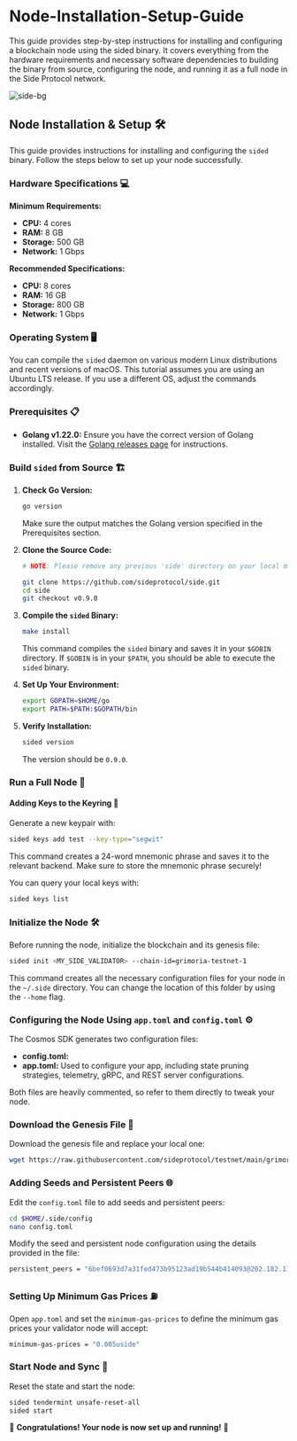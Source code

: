 # Node-Installation-Setup-Guide
This guide provides step-by-step instructions for installing and configuring a blockchain node using the sided binary. It covers everything from the hardware requirements and necessary software dependencies to building the binary from source, configuring the node, and running it as a full node in the Side Protocol network.

![side-bg](https://github.com/user-attachments/assets/82810345-a1ea-4910-81e3-4078c0926c9a)

## **Node Installation & Setup** 🛠️

This guide provides instructions for installing and configuring the `sided` binary. Follow the steps below to set up your node successfully.

### **Hardware Specifications** 💻

**Minimum Requirements:**
- **CPU:** 4 cores
- **RAM:** 8 GB
- **Storage:** 500 GB
- **Network:** 1 Gbps

**Recommended Specifications:**
- **CPU:** 8 cores
- **RAM:** 16 GB
- **Storage:** 800 GB
- **Network:** 1 Gbps

### **Operating System** 🖥️

You can compile the `sided` daemon on various modern Linux distributions and recent versions of macOS. This tutorial assumes you are using an Ubuntu LTS release. If you use a different OS, adjust the commands accordingly.

### **Prerequisites** 📋

- **Golang v1.22.0:** Ensure you have the correct version of Golang installed. Visit the [Golang releases page](https://go.dev/dl/) for instructions.

### **Build `sided` from Source** 🏗️

1. **Check Go Version:**
    ```bash
    go version
    ```
    Make sure the output matches the Golang version specified in the Prerequisites section.

2. **Clone the Source Code:**
    ```bash
    # NOTE: Please remove any previous 'side' directory on your local machine and re-clone the repository.

    git clone https://github.com/sideprotocol/side.git
    cd side
    git checkout v0.9.0
    ```

3. **Compile the `sided` Binary:**
    ```bash
    make install
    ```
    This command compiles the `sided` binary and saves it in your `$GOBIN` directory. If `$GOBIN` is in your `$PATH`, you should be able to execute the `sided` binary.

4. **Set Up Your Environment:**
    ```bash
    export GOPATH=$HOME/go
    export PATH=$PATH:$GOPATH/bin
    ```

5. **Verify Installation:**
    ```bash
    sided version
    ```
    The version should be `0.9.0`.

### **Run a Full Node** 🚀

#### **Adding Keys to the Keyring** 🔑

Generate a new keypair with:
```bash
sided keys add test --key-type="segwit"
```
This command creates a 24-word mnemonic phrase and saves it to the relevant backend. Make sure to store the mnemonic phrase securely! 

You can query your local keys with:
```bash
sided keys list
```

### **Initialize the Node** 🛠️

Before running the node, initialize the blockchain and its genesis file:
```bash
sided init <MY_SIDE_VALIDATOR> --chain-id=grimoria-testnet-1
```
This command creates all the necessary configuration files for your node in the `~/.side` directory. You can change the location of this folder by using the `--home` flag.

### **Configuring the Node Using `app.toml` and `config.toml`** ⚙️

The Cosmos SDK generates two configuration files:

- **config.toml:**
- **app.toml:** Used to configure your app, including state pruning strategies, telemetry, gRPC, and REST server configurations.

Both files are heavily commented, so refer to them directly to tweak your node.

### **Download the Genesis File** 🌱

Download the genesis file and replace your local one:
```bash
wget https://raw.githubusercontent.com/sideprotocol/testnet/main/grimoria-testnet-1/genesis.json -O $HOME/.side/config/genesis.json
```

### **Adding Seeds and Persistent Peers** 🌐

Edit the `config.toml` file to add seeds and persistent peers:
```bash
cd $HOME/.side/config
nano config.toml
```
Modify the seed and persistent node configuration using the details provided in the file:
```bash
persistent_peers = "6bef0693d7a31fed473b95123ad19b544b414093@202.182.119.24:26656,44f8009ed91fddd7ee51117482ede20fb4f33e78@149.28.156.79:26656"
```

### **Setting Up Minimum Gas Prices** ⛽

Open `app.toml` and set the `minimum-gas-prices` to define the minimum gas prices your validator node will accept:
```bash
minimum-gas-prices = "0.005uside"
```

### **Start Node and Sync** 🔄

Reset the state and start the node:
```bash
sided tendermint unsafe-reset-all
sided start
```

🎉 **Congratulations! Your node is now set up and running!** 🎉
